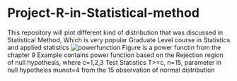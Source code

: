 # Project-R-in-Statistical-method
This repository will plot different kind of distribution that was discussed in Statistical Method, Which is very popular Graduate Level course in Statistics and applied statistics
![powerfunction](https://user-images.githubusercontent.com/92240690/232989476-238dffa6-4c45-4fdc-b0d5-f8be679dee36.png)
Figure is a power functin from the chapter 9 Example contains power function based on the Rejection region of null hypothesis, where c=1,2,3 Test Statistics T>=c, n=15, parameter in null hypotheiss munot=4 from the 15 observation of normal distribution
